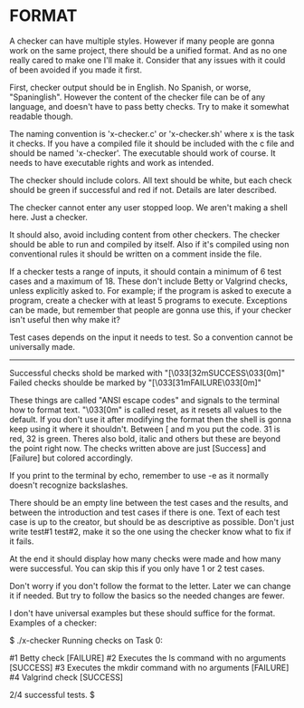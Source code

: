 
# FORMAT

A checker can have multiple styles. However if many people are gonna work on the same project, there should be a unified format.
And as no one really cared to make one I'll make it. Consider that any issues with it could of been avoided if you made it first.

First, checker output should be in English. No Spanish, or worse, "Spaninglish".
However the content of the checker file can be of any language, and doesn't have to pass betty checks.
Try to make it somewhat readable though.

The naming convention is 'x-checker.c' or 'x-checker.sh' where x is the task it checks.
If you have a compiled file it should be included with the c file and should be named 'x-checker'.
The executable should work of course. It needs to have executable rights and work as intended.

The checker should include colors.
All text should be white, but each check should be green if successful and red if not. Details are later described.

The checker cannot enter any user stopped loop. We aren't making a shell here. Just a checker.

It should also, avoid including content from other checkers. The checker should be able to run and compiled by itself.
Also if it's compiled using non conventional rules it should be written on a comment inside the file.

If a checker tests a range of inputs, it should contain a minimum of 6 test cases and a maximum of 18.
These don't include Betty or Valgrind checks, unless explicitly asked to.
For example; if the program is asked to execute a program, create a checker with at least 5 programs to execute.
Exceptions can be made, but remember that people are gonna use this, if your checker isn't useful then why make it?

Test cases depends on the input it needs to test. So a convention cannot be universally made.

---

Successful checks shold be marked with "[\033[32mSUCCESS\033[0m]"
Failed checks shoulde be marked by "[\033[31mFAILURE\033[0m]"

These things are called "ANSI escape codes" and signals to the terminal how to format text.
"\033[0m" is called reset, as it resets all values to the default.
If you don't use it after modifying the format then the shell is gonna keep using it where it shouldn't.
Between [ and m you put the code. 31 is red, 32 is green. Theres also bold, italic and others but these are beyond the point right now.
The checks written above are just [Success] and [Failure] but colored accordingly.

If you print to the terminal by echo, remember to use -e as it normally doesn't recognize backslashes.

There should be an empty line between the test cases and the results, and between the introduction and test cases if there is one.
Text of each test case is up to the creator, but should be as descriptive as possible.
Don't just write test#1 test#2, make it so the one using the checker know what to fix if it fails.

At the end it should display how many checks were made and how many were successful.
You can skip this if you only have 1 or 2 test cases.

Don't worry if you don't follow the format to the letter. Later we can change it if needed.
But try to follow the basics so the needed changes are fewer.

I don't have universal examples but these should suffice for the format.
Examples of a checker:

$ ./x-checker
Running checks on Task 0:

#1 Betty check [FAILURE]
#2 Executes the ls command with no arguments [SUCCESS]
#3 Executes the mkdir command with no arguments [FAILURE]
#4 Valgrind check [SUCCESS]

2/4 successful tests.
$ 

